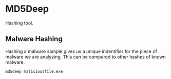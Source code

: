 # MD5Deep

Hashing tool.

## Malware Hashing

Hashing a malware sample gives us a unique indentifier for the piece of malware we are analyzing. This can be compared to other hashes of known malware.

```
md5deep maliciousfile.exe
```
